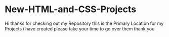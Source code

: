 # New-HTML-and-CSS-Projects
Hi thanks for checking out my Repository 
this is the Primary Location for my Projects i have created
please take your time to go over them 
thank you 

